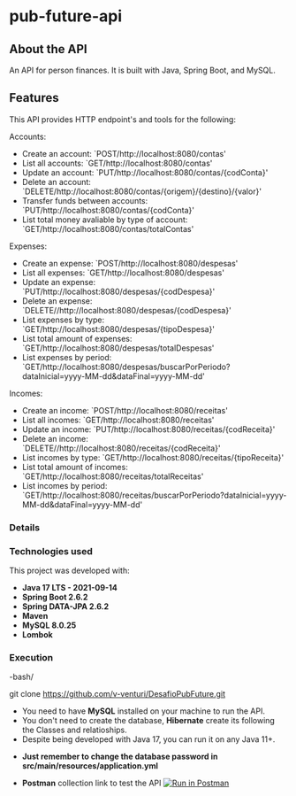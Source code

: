 # pub-future-api

## About the API

An API for person finances. It is built with Java, Spring Boot, and MySQL.

## Features

This API provides HTTP endpoint's and tools for the following:

Accounts:
* Create an account: `POST/http://localhost:8080/contas'
* List all accounts: `GET/http://localhost:8080/contas'
* Update an account: `PUT/http://localhost:8080/contas/{codConta}'
* Delete an account: `DELETE/http://localhost:8080/contas/{origem}/{destino}/{valor}'
* Transfer funds between accounts: `PUT/http://localhost:8080/contas/{codConta}'
* List total money avaliable by type of account: `GET/http://localhost:8080/contas/totalContas'

Expenses:
* Create an expense: `POST/http://localhost:8080/despesas'
* List all expenses: `GET/http://localhost:8080/despesas'
* Update an expense: `PUT/http://localhost:8080/despesas/{codDespesa}'
* Delete an expense: `DELETE//http://localhost:8080/despesas/{codDespesa}'
* List expenses by type: `GET/http://localhost:8080/despesas/{tipoDespesa}'
* List total amount of expenses: `GET/http://localhost:8080/despesas/totalDespesas'
* List expenses by period: `GET/http://localhost:8080/despesas/buscarPorPeriodo?dataInicial=yyyy-MM-dd&dataFinal=yyyy-MM-dd'

Incomes:
* Create an income: `POST/http://localhost:8080/receitas'
* List all incomes: `GET/http://localhost:8080/receitas'
* Update an income: `PUT/http://localhost:8080/receitas/{codReceita}'
* Delete an income: `DELETE//http://localhost:8080/receitas/{codReceita}'
* List incomes by type: `GET/http://localhost:8080/receitas/{tipoReceita}'
* List total amount of incomes: `GET/http://localhost:8080/receitas/totalReceitas'
* List incomes by period: `GET/http://localhost:8080/receitas/buscarPorPeriodo?dataInicial=yyyy-MM-dd&dataFinal=yyyy-MM-dd'

### Details

### Technologies used

This project was developed with:

* **Java 17 LTS - 2021-09-14**
* **Spring Boot 2.6.2**
* **Spring DATA-JPA 2.6.2**
* **Maven**
* **MySQL 8.0.25**
* **Lombok**

### Execution
-bash/

git clone https://github.com/v-venturi/DesafioPubFuture.git
- You need to have **MySQL** installed on your machine to run the API.
- You don't need to create the database, **Hibernate** create its following the Classes and relatioships.
- Despite being developed with Java 17, you can run it on any Java 11+.

* **Just remember to change the database password in src/main/resources/application.yml**
 

* **Postman** collection link to test the API 
[![Run in Postman](https://run.pstmn.io/button.svg)](https://app.getpostman.com/run-collection/1a5f9d26fe3ed322ee5b?action=collection%2Fimport)




